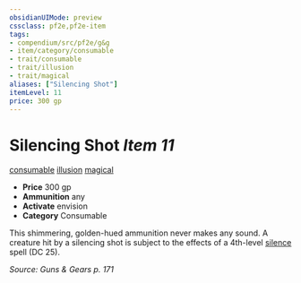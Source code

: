 ```yaml
---
obsidianUIMode: preview
cssclass: pf2e,pf2e-item
tags:
- compendium/src/pf2e/g&g
- item/category/consumable
- trait/consumable
- trait/illusion
- trait/magical
aliases: ["Silencing Shot"]
itemLevel: 11
price: 300 gp
---
```

# Silencing Shot *Item 11*  
[consumable](../../../rules/traits/consumable.md)  [illusion](../../../rules/traits/illusion.md)  [magical](../../../rules/traits/magical.md)  

- **Price** 300 gp
- **Ammunition** any
- **Activate** envision
- **Category** Consumable

This shimmering, golden-hued ammunition never makes any sound. A creature hit by a silencing shot is subject to the effects of a 4th-level [silence](../../spells/silence.md) spell (DC 25).

*Source: Guns & Gears p. 171*